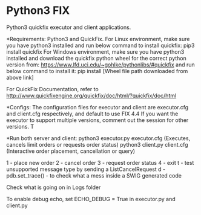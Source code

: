 Python3 FIX
======================

Python3 quickfix executor and client applications.

*Requirements: 
Python3 and QuickFix. 
For Linux environment, make sure you have python3 installed and run below command to install quickfix:
pip3 install quickfix
For Windows environment, make sure you have python3 installed and download the quickfix python wheel for the correct python version from:
https://www.lfd.uci.edu/~gohlke/pythonlibs/#quickfix and run below command to install it:
pip install [Wheel file path downloaded from above link]

For QuickFix Documentation, refer to http://www.quickfixengine.org/quickfix/doc/html/?quickfix/doc/html

*Configs:
The configuration files for executor and client are executor.cfg and client.cfg respectively, and default to use FIX 4.4
If you want the executor to support multiple versions, comment out the session for other versions. T

*Run both server and client:
python3 executor.py executor.cfg (Executes, cancels limit orders or requests order status)
python3 client.py client.cfg (Interactive order placement, cancellation or query)

1 - place new order
2 - cancel order
3 - request order status
4 - exit
t - test unsupported message type by sending a ListCancelRequest
d - pdb.set_trace() - to check what a mess inside a SWIG generated code

Check what is going on in Logs folder

To enable debug echo, set ECHO_DEBUG = True in executor.py and client.py
